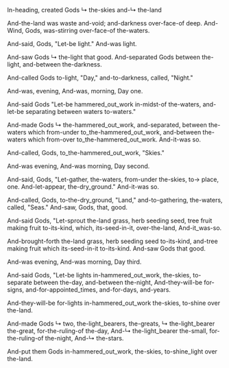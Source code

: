 In-heading, created Gods ↳ the-skies and-↳ the-land

And-the-land was waste and-void; 
and-darkness over-face-of deep.
And-Wind, Gods, was-stirring over-face-of the-waters.

And-said, Gods, "Let-be light."
And-was light.

And-saw Gods ↳ the-light that good. 
And-separated Gods between the-light, and-between the-darkness.

And-called Gods to-light, "Day,"
and-to-darkness, called, "Night."

And-was, evening, 
And-was, morning, 
Day one.

And-said Gods "Let-be hammered_out_work in-midst-of the-waters,
and-let-be separating between waters to-waters."

And-made Gods ↳ the-hammered_out_work, 
and-separated, between the-waters which from-under to_the-hammered_out_work, and-between the-waters which from-over to_the-hammered_out_work. 
And-it-was so.

And-called, Gods, to_the-hammered_out_work, "Skies."

And-was evening, 
And-was morning, 
Day second.

And-said, Gods, "Let-gather, the-waters, from-under the-skies, to→ place, one.
And-let-appear, the-dry_ground."
And-it-was so.

And-called, Gods, to-the-dry_ground, "Land,"
and-to-gathering, the-waters, called, "Seas."
And-saw, Gods, that, good.

And-said Gods, "Let-sprout the-land grass, herb seeding seed, tree fruit making fruit to-its-kind, which, its-seed-in-it, over-the-land, 
And-it_was-so.

And-brought-forth the-land grass, herb seeding seed to-its-kind, and-tree making fruit which its-seed-in-it to-its-kind. 
And-saw Gods that good.

And-was evening, 
And-was morning, 
Day third.

And-said Gods, "Let-be lights in-hammered_out_work, the-skies, to-separate between the-day, and-between the-night, 
And-they-will-be for-signs, and-for-appointed_times, and-for-days, and-years.

And-they-will-be for-lights in-hammered_out_work the-skies, to-shine over the-land.

And-made Gods ↳ two, the-light_bearers, the-greats, ↳ the-light_bearer the-great, for-the-ruling-of the-day, 
And-↳ the-light_bearer the-small, for-the-ruling-of the-night, 
And-↳ the-stars.

And-put them Gods in-hammered_out_work, the-skies, to-shine_light over the-land.
